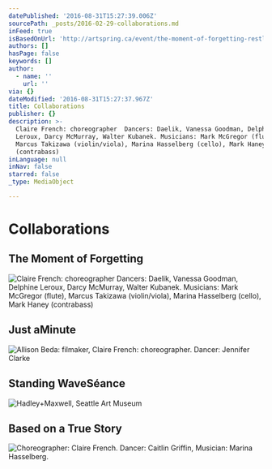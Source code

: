 ```yaml
---
datePublished: '2016-08-31T15:27:39.006Z'
sourcePath: _posts/2016-02-29-collaborations.md
inFeed: true
isBasedOnUrl: 'http://artspring.ca/event/the-moment-of-forgetting-restless-productions/'
authors: []
hasPage: false
keywords: []
author:
  - name: ''
    url: ''
via: {}
dateModified: '2016-08-31T15:27:37.967Z'
title: Collaborations
publisher: {}
description: >-
  Claire French: choreographer  Dancers: Daelik, Vanessa Goodman, Delphine
  Leroux, Darcy McMurray, Walter Kubanek. Musicians: Mark McGregor (flute),
  Marcus Takizawa (violin/viola), Marina Hasselberg (cello), Mark Haney
  (contrabass)
inLanguage: null
inNav: false
starred: false
_type: MediaObject

---
```

# Collaborations

## The Moment of Forgetting
![Claire French: choreographer  Dancers: Daelik, Vanessa Goodman, Delphine Leroux, Darcy McMurray, Walter Kubanek. Musicians: Mark McGregor (flute), Marcus Takizawa (violin/viola), Marina Hasselberg (cello), Mark Haney (contrabass)](https://s3-us-west-2.amazonaws.com/the-grid-img/p/1e0447651c0b046a32e6660a61d725d28c29ed5d.jpg)

## Just aMinute
![Allison Beda: filmaker, Claire French: choreographer.  Dancer: Jennifer Clarke](https://s3-us-west-2.amazonaws.com/the-grid-img/p/9829f6810f7ea2c028280dd4885c30c0a00ff3e0.png)

## Standing WaveSéance
![Hadley+Maxwell, Seattle Art Museum](https://s3-us-west-2.amazonaws.com/the-grid-img/p/96b7717e2ac444b7614527f64b66a6b44e421e51.jpg)

## Based on a True Story
![Choreographer: Claire French. Dancer: Caitlin Griffin, Musician: Marina Hasselberg.](https://s3-us-west-2.amazonaws.com/the-grid-img/p/7fc2aaf1e655f8a23c2d0a2d3d423d5c5f13fccd.jpg)